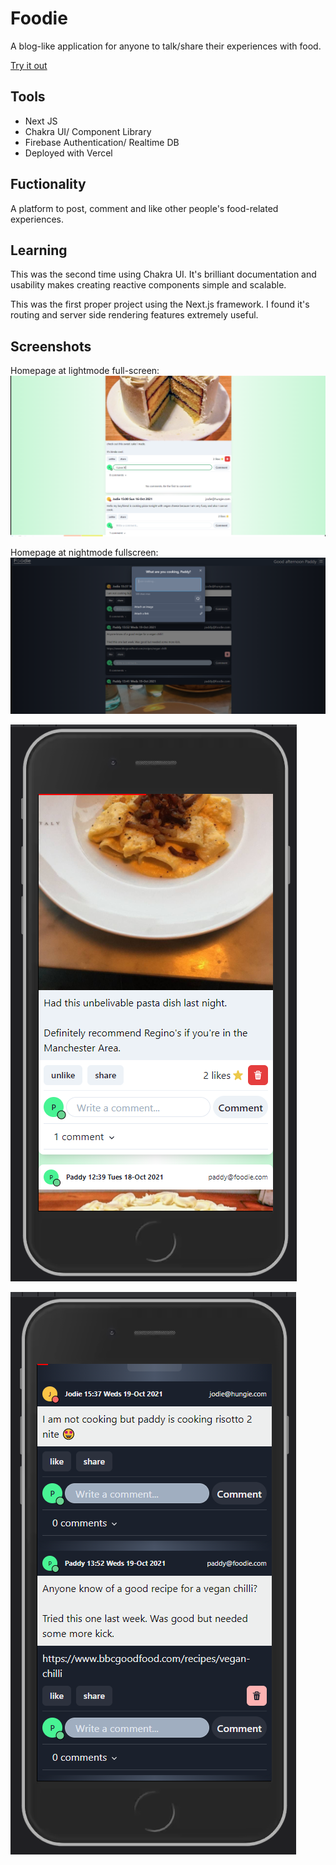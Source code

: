 # Foodie

A blog-like application for anyone to talk/share their experiences with food.

[Try it out](https://foodie-2.vercel.app/)

## Tools

- Next JS
- Chakra UI/ Component Library
- Firebase Authentication/ Realtime DB
- Deployed with Vercel

## Fuctionality

A platform to post, comment and like other people's food-related experiences.

## Learning

This was the second time using Chakra UI. It's brilliant documentation and usability
makes creating reactive components simple and scalable.

This was the first proper project using the Next.js framework. I found it's routing
and server side rendering features extremely useful.

## Screenshots

Homepage at lightmode full-screen:
![alt text](https://github.com/patchinator/foodie_2/blob/main/images/foodie_readme1.png)


Homepage at nightmode fullscreen:
![alt text](https://github.com/patchinator/foodie_2/blob/main/images/foodie_readme2.png)

![alt text](https://github.com/patchinator/foodie_2/blob/main/images/foodie_readme4.png)

![alt text](https://github.com/patchinator/foodie_2/blob/main/images/foodie_readme3.png)
